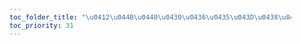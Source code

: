 ```yaml
---
toc_folder_title: "\u0412\u044B\u0440\u0430\u0436\u0435\u043D\u0438\u044F"
toc_priority: 31
---
```



